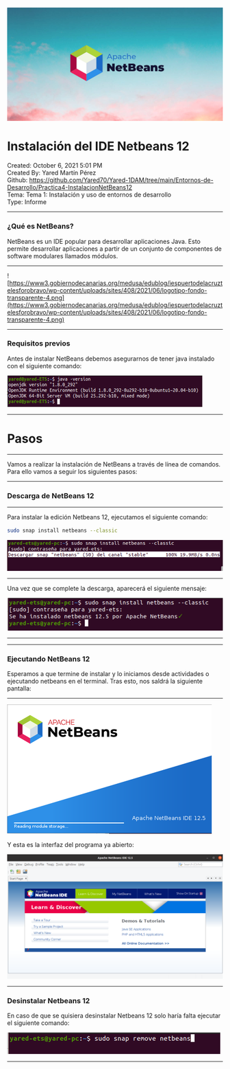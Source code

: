 ![portada.jpg](Imagenes/portada.jpg)

# Instalación del IDE Netbeans 12

Created: October 6, 2021 5:01 PM  
Created By: Yared Martín Pérez  
Github: https://github.com/Yared70/Yared-1DAM/tree/main/Entornos-de-Desarrollo/Practica4-InstalacionNetBeans12  
Tema: Tema 1: Instalación y uso de entornos de desarrollo  
Type: Informe  

---

### ¿Qué es NetBeans?

NetBeans es un IDE popular para desarrollar aplicaciones Java. Esto permite desarrollar aplicaciones a partir de un conjunto de componentes de software modulares llamados módulos. 

---

![https://www3.gobiernodecanarias.org/medusa/edublog/iespuertodelacruztelesforobravo/wp-content/uploads/sites/408/2021/06/logotipo-fondo-transparente-4.png](https://www3.gobiernodecanarias.org/medusa/edublog/iespuertodelacruztelesforobravo/wp-content/uploads/sites/408/2021/06/logotipo-fondo-transparente-4.png)

---

### Requisitos previos

Antes de instalar NetBeans debemos asegurarnos de tener java instalado con el siguiente comando:

![08.png](Imagenes/08.png)

---

# Pasos

---

Vamos a realizar la instalación de NetBeans a través de línea de comandos. Para ello vamos a seguir los siguientes pasos:

---

### Descarga de NetBeans 12

---

Para instalar la edición Netbeans 12, ejecutamos el siguiente comando:

```bash
sudo snap install netbeans --classic
```

![02.png](Imagenes/02.png)

---

Una vez que se complete la descarga, aparecerá el siguiente mensaje:

![03.png](Imagenes/03.png)

---

---

### Ejecutando NetBeans 12

Esperamos a que termine de instalar y lo iniciamos desde actividades o ejecutando netbeans en el terminal. Tras esto, nos saldrá la siguiente pantalla:

---

![05.png](Imagenes/05.png)

Y esta es la interfaz del programa ya abierto:

![06.png](Imagenes/06.png)

---

### Desinstalar Netbeans 12

En caso de que se quisiera desinstalar Netbeans 12 solo haría falta ejecutar el siguiente comando:

![07.png](Imagenes/07.png)

---
